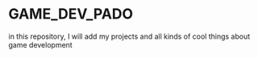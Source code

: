 # GAME_DEV_PADO
in this repository, I will add my projects and all kinds of cool things about game development
